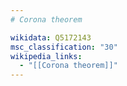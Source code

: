 ```yaml
---
# Corona theorem

wikidata: Q5172143
msc_classification: "30"
wikipedia_links:
  - "[[Corona theorem]]"
---
```

